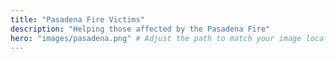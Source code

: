```yaml
---
title: "Pasadena Fire Victims"
description: "Helping those affected by the Pasadena Fire"
hero: "images/pasadena.png" # Adjust the path to match your image location
---
```

